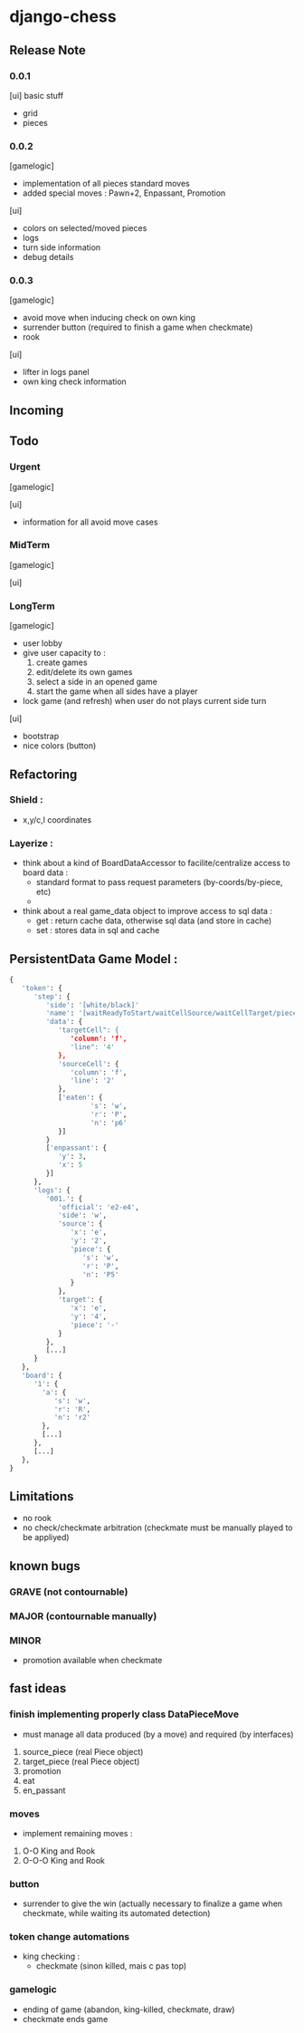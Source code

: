 # django-chess


## Release Note

### 0.0.1
[ui] basic stuff
* grid
* pieces

### 0.0.2
[gamelogic]
* implementation of all pieces standard moves
* added special moves : Pawn+2, Enpassant, Promotion

[ui]
* colors on selected/moved pieces
* logs
* turn side information
* debug details

### 0.0.3
[gamelogic]
* avoid move when inducing check on own king
* surrender button (required to finish a game when checkmate)
* rook

[ui]
* lifter in logs panel
* own king check information






## Incoming


## Todo

### Urgent
[gamelogic]

[ui]
* information for all avoid move cases

### MidTerm
[gamelogic]

[ui]

### LongTerm
[gamelogic]
* user lobby
* give user capacity to :
  1. create games
  1. edit/delete its own games
  1. select a side in an opened game
  1. start the game when all sides have a player
* lock game (and refresh) when user do not plays current side turn

[ui]
* bootstrap
* nice colors (button)


## Refactoring

### Shield :
* x,y/c,l coordinates

### Layerize :
* think about a kind of BoardDataAccessor to facilite/centralize access to board data :
    - standard format to pass request parameters (by-coords/by-piece, etc)
    -
* think about a real game_data object to improve access to sql data :
    - get : return cache data, otherwise sql data (and store in cache)
    - set : stores data in sql and cache







## PersistentData Game Model :

```python
{
   'token': {
      'step': {
         'side': '[white/black]'
         'name': '[waitReadyToStart/waitCellSource/waitCellTarget/pieceMoved/checkmate]'
         'data': {
            'targetCell": {
               'column': 'f',
               'line": '4'
            },
            'sourceCell': {
               'column': 'f',
               'line': '2'
            },
            ['eaten': {
					's': 'w',
					'r': 'P',
					'n': 'p6'
			}]
         }
         ['enpassant': {
            'y': 3,
            'x': 5
         }]
      },
      'logs': {
         '001.': {
            'official': 'e2-e4',
            'side': 'w',
            'source': {
               'x': 'e',
               'y': '2',
               'piece': {
                  's': 'w',
                  'r': 'P',
                  'n': 'P5'
               }
            },
            'target': {
               'x': 'e',
               'y': '4',
               'piece': '-'
            }
         },
         [...]
      }
   },
   'board': {
      '1': {
        'a': {
           's': 'w',
           'r': 'R',
           'n': 'r2'
        },
        [...]
      },
      [...]
   },
}
```




## Limitations
* no rook
* no check/checkmate arbitration (checkmate must be manually played to be appliyed)

## known bugs
### GRAVE (not contournable)

### MAJOR (contournable manually)

### MINOR
* promotion available when checkmate


## fast ideas


### finish implementing properly class DataPieceMove
* must manage all data produced (by a move) and required (by interfaces)
1. source_piece (real Piece object)
1. target_piece (real Piece object)
1. promotion
1. eat
1. en_passant

### moves
* implement remaining moves :
1. O-O           King and Rook
1. O-O-O         King and Rook

### button
* surrender to give the win
    (actually necessary to finalize a game when checkmate, while waiting its automated detection)

### token change automations
* king checking :
   - checkmate (sinon killed, mais c pas top)

### gamelogic
* ending of game (abandon, king-killed, checkmate, draw)
* checkmate ends game


